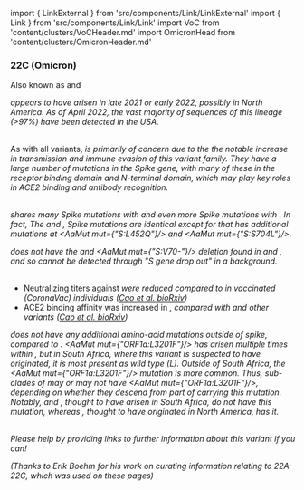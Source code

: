 import { LinkExternal } from 'src/components/Link/LinkExternal'
import { Link } from 'src/components/Link/Link'
import VoC from 'content/clusters/VoCHeader.md'
import OmicronHead from 'content/clusters/OmicronHeader.md'

<VoC/>

### 22C (Omicron)
Also known as <Lin name="BA.2.12.1" /> and <Who name="Omicron" />

<OmicronHead/>

<Var name="22C (Omicron)"/> appears to have arisen in late 2021 or early 2022, possibly in North America. As of April 2022, the vast majority of sequences of this lineage (>97%) have been detected in the USA.
<br/><br/>

As with all <Who name="Omicron" /> variants, <Var name="22C (Omicron)" prefix=""/> is primarily of concern due to the the notable increase in transmission and immune evasion of this variant family. They have a large number of mutations in the Spike gene, with many of these in the receptor binding domain and N-terminal domain, which may play key roles in ACE2 binding and antibody recognition.
<br/><br/>

<Var name="22C (Omicron)" prefix=""/> shares many Spike mutations with <Var name="21K (Omicron)" prefix=""/> and even more Spike mutations with <Var name="21L (Omicron)" prefix=""/>. In fact, The <Var name="21L (Omicron)" prefix=""/> and <Var name="22C (Omicron)" prefix=""/>, Spike mutations are identical except for that <Var name="22C (Omicron)" prefix=""/> has additional mutations at <AaMut mut={"S:L452Q"}/> and <AaMut mut={"S:S704L"}/>.
<br/>

<Var name="21L (Omicron)" prefix=""/> does not have the <Mut name="S:H69-"/> and <AaMut mut={"S:V70-"}/> deletion found in <Var name="22A (Omicron)" prefix=""/> and <Var name="22B (Omicron)" prefix=""/>, and so cannot be detected through "S gene drop out" in a <Var name="21L (Omicron)" prefix=""/> background.
<br/><br/>

- Neutralizing titers against <Var name="22C (Omicron)" prefix=""/> were reduced compared to <Var name="21L (Omicron)" prefix=""/> in vaccinated (CoronaVac) individuals ([Cao et al. bioRxiv](https://www.biorxiv.org/content/10.1101/2022.04.30.489997v1))
- ACE2 binding affinity was increased in <Var name="22C (Omicron)" prefix=""/>, compared with <Var name="21K (Omicron)" prefix=""/> and other <WhoBadge name="Omicron" /> variants ([Cao et al. bioRxiv](https://www.biorxiv.org/content/10.1101/2022.04.30.489997v1))

<Var name="22C (Omicron)" prefix=""/> does not have any additional amino-acid mutations outside of spike, compared to <Var name="21L (Omicron)" prefix=""/>. <AaMut mut={"ORF1a:L3201F"}/> has arisen multiple times within <Var name="21L (Omicron)" prefix=""/>, but in South Africa, where this variant is suspected to have originated, it is most present as wild type (L). Outside of South Africa, the <AaMut mut={"ORF1a:L3201F"}/> mutation is more common. Thus, sub-clades of <Var name="21L (Omicron)" prefix=""/> may or may not have <AaMut mut={"ORF1a:L3201F"}/>, depending on whether they descend from part of <Var name="21L (Omicron)" prefix=""/> carrying this mutation. Notably, <Var name="22A (Omicron)" prefix=""/> and <Var name="22B (Omicron)" prefix=""/>, thought to have arisen in South Africa, do <i>not</i> have this mutation, whereas <Var name="22C (Omicron)"/>, thought to have originated in North America, has it.
<br/><br/>

_Please help by providing links to further information about this variant if you can!_

_(Thanks to Erik Boehm for his work on curating information relating to 22A-22C, which was used on these pages)_